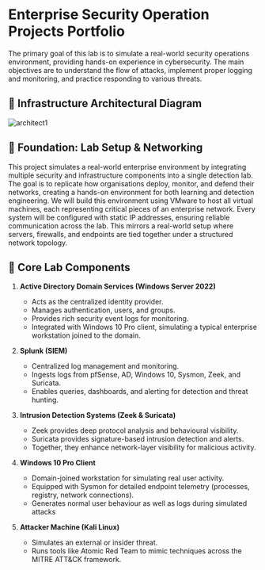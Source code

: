 # Enterprise Security Operation Projects Portfolio

The primary goal of this lab is to simulate a real-world security operations environment, providing hands-on experience in cybersecurity. The main objectives are to understand the flow of attacks, implement proper logging and monitoring, and practice responding to various threats.

## 🔗 Infrastructure Architectural Diagram

![architect1](https://github.com/user-attachments/assets/9eec6476-ec9e-4aac-a3a6-0cf8c7eca70f)

## 🔗 Foundation: Lab Setup & Networking

This project simulates a real-world enterprise environment by integrating multiple security and infrastructure components into a single detection lab. The goal is to replicate how organisations deploy, monitor, and defend their networks, creating a hands-on environment for both learning and detection engineering.
We will build this environment using VMware to host all virtual machines, each representing critical pieces of an enterprise network. Every system will be configured with static IP addresses, ensuring reliable communication across the lab. This mirrors a real-world setup where servers, firewalls, and endpoints are tied together under a structured network topology.

## 🔗 Core Lab Components

1. **Active Directory Domain Services (Windows Server 2022)**

   - Acts as the centralized identity provider.
   - Manages authentication, users, and groups.
   - Provides rich security event logs for monitoring.
   - Integrated with Windows 10 Pro client, simulating a typical enterprise workstation joined to the domain.
  
2. **Splunk (SIEM)**
   - Centralized log management and monitoring.
   - Ingests logs from pfSense, AD, Windows 10, Sysmon, Zeek, and Suricata.
   - Enables queries, dashboards, and alerting for detection and threat hunting.

3. **Intrusion Detection Systems (Zeek & Suricata)**
    - Zeek provides deep protocol analysis and behavioural visibility.
    - Suricata provides signature-based intrusion detection and alerts.
    - Together, they enhance network-layer visibility for malicious activity.

4. **Windows 10 Pro Client**
    - Domain-joined workstation for simulating real user activity.
    - Equipped with Sysmon for detailed endpoint telemetry (processes, registry, network connections).
    - Generates normal user behaviour as well as logs during simulated attacks

5. **Attacker Machine (Kali Linux)**
    - Simulates an external or insider threat.
    - Runs tools like Atomic Red Team to mimic techniques across the MITRE ATT&CK framework.
